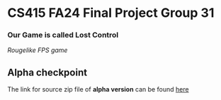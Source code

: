 # CS415 FA24 Final Project Group 31

### Our Game is called Lost Control

*Rougelike FPS game*

## Alpha checkpoint

The link for source zip file of **alpha version** can be found [here](https://drive.google.com/file/d/1hT8KwMpDS0qoLMRmpbigmJROsYltMYYN/view?usp=sharing)


